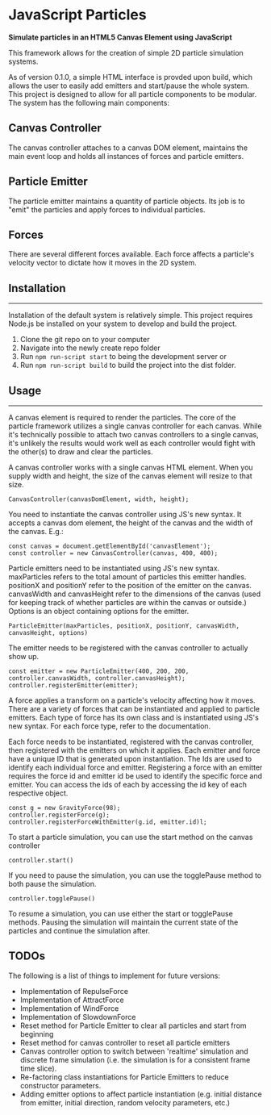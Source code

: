 # JavaScript Particles
**Simulate particles in an HTML5 Canvas Element using JavaScript**

This framework allows for the creation of simple 2D particle simulation systems.

As of version 0.1.0, a simple HTML interface is provded upon build, which allows the user to easily add emitters and start/pause the whole system. This project is designed to allow for all particle components to be modular. The system has the following main components:

## Canvas Controller
The canvas controller attaches to a canvas DOM element, maintains the main event loop and holds all instances of forces and particle emitters.

## Particle Emitter
The particle emitter maintains a quantity of particle objects. Its job is to "emit" the particles and apply forces to individual particles.

## Forces
There are several different forces available. Each force affects a particle's velocity vector to dictate how it moves in the 2D system.

## Installation
---

Installation of the default system is relatively simple. This project requires Node.js be installed on your system to develop and build the project.

1. Clone the git repo on to your computer
1. Navigate into the newly create repo folder
1. Run `npm run-script start` to being the development server or
1. Run `npm run-script build` to build the project into the dist folder.

## Usage
---

A canvas element is required to render the particles. The core of the particle framework utilizes a single canvas controller for each canvas. While it's technically possible to attach two canvas controllers to a single canvas, it's unlikely the results would work well as each controller would fight with the other(s) to draw and clear the particles.

A canvas controller works with a single canvas HTML element. When you supply width and height, the size of the canvas element will resize to that size.

`CanvasController(canvasDomElement, width, height);`

You need to instantiate the canvas controller using JS's new syntax. It accepts a canvas dom element, the height of the canvas and the width of the canvas. E.g.:

```
const canvas = document.getElementById('canvasElement');
const controller = new CanvasController(canvas, 400, 400);
```

Particle emitters need to be instantiated using JS's new syntax. maxParticles refers to the total amount of particles this emitter handles. positionX and positionY refer to the position of the emitter on the canvas. canvasWidth and canvasHeight refer to the dimensions of the canvas (used for keeping track of whether particles are within the canvas or outside.) Options is an object containing options for the emitter.

`ParticleEmitter(maxParticles, positionX, positionY, canvasWidth, canvasHeight, options)`

The emitter needs to be registered with the canvas controller to actually show up.

```
const emitter = new ParticleEmitter(400, 200, 200, controller.canvasWidth, controller.canvasHeight);
controller.registerEmitter(emitter);
```

A force applies a transform on a particle's velocity affecting how it moves. There are a variety of forces that can be instantiated and applied to particle emitters. Each type of force has its own class and is instantiated using JS's new syntax. For each force type, refer to the documentation.

Each force needs to be instantiated, registered with the canvas controller, then registered with the emitters on which it applies. Each emitter and force have a unique ID that is generated upon instantiation. The Ids are used to identify each individual force and emitter. Registering a force with an emitter requires the force id and emitter id be used to identify the specific force and emitter. You can access the ids of each by accessing the id key of each respective object.

```
const g = new GravityForce(98);
controller.registerForce(g);
controller.registerForceWithEmitter(g.id, emitter.id)l;
```

To start a particle simulation, you can use the start method on the canvas controller

`controller.start()`

If you need to pause the simulation, you can use the togglePause method to both pause the simulation.

`controller.togglePause()`

To resume a simulation, you can use either the start or togglePause methods. Pausing the simulation will maintain the current state of the particles and continue the simulation after.

## TODOs

The following is a list of things to implement for future versions:

* Implementation of RepulseForce
* Implementation of AttractForce
* Implementation of WindForce
* Implementation of SlowdownForce
* Reset method for Particle Emitter to clear all particles and start from beginning
* Reset method for canvas controller to reset all particle emitters
* Canvas controller option to switch between 'realtime' simulation and discrete frame simulation (i.e. the simulation is for a consistent frame time slice).
* Re-factoring class instantiations for Particle Emitters to reduce constructor parameters.
* Adding emitter options to affect particle instantiation (e.g. initial distance from emitter, initial direction, random velocity parameters, etc.) 